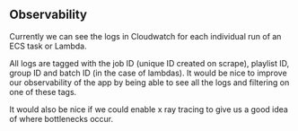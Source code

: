 ## Observability
Currently we can see the logs in Cloudwatch for each individual run of an ECS task or Lambda.

All logs are tagged with the job ID (unique ID created on scrape), playlist ID, group ID and batch ID (in the case of lambdas). It would be nice to improve our observability of the app by being able to see all the logs and filtering on one of these tags. 

It would also be nice if we could enable x ray tracing to give us a good idea of where bottlenecks occur. 


